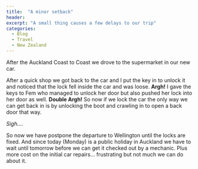 ```yaml
---
title:  "A minor setback"
header:
excerpt: "A small thing causes a few delays to our trip"
categories: 
  - Blog
  - Travel
  - New Zealand
---
```


After the Auckland Coast to Coast we drove to the supermarket in our new car. 

After a quick shop we got back to the car and I put the key in to unlock it and noticed that the lock fell inside the car and was loose. **Argh!**
I gave the keys to Fem who managed to unlock her door but also pushed her lock into her door as well. **Double Argh!**
So now if we lock the car the only way we can get back in is by unlocking the boot and crawling in to open a back door that way.

_Sigh...._

So now we have postpone the departure to Wellington until the locks are fixed. And since today (Monday) is a public holiday in Auckland we have to wait until tomorrow before we can get it checked out by a mechanic. Plus more cost on the initial car repairs... frustrating but not much we can do about it.